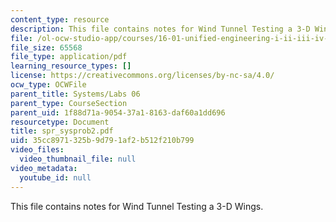 ```yaml
---
content_type: resource
description: This file contains notes for Wind Tunnel Testing a 3-D Wings.
file: /ol-ocw-studio-app/courses/16-01-unified-engineering-i-ii-iii-iv-fall-2005-spring-2006/35cc8971325b9d791af2b512f210b799_spr_sysprob2.pdf
file_size: 65568
file_type: application/pdf
learning_resource_types: []
license: https://creativecommons.org/licenses/by-nc-sa/4.0/
ocw_type: OCWFile
parent_title: Systems/Labs 06
parent_type: CourseSection
parent_uid: 1f88d71a-9054-37a1-8163-daf60a1dd696
resourcetype: Document
title: spr_sysprob2.pdf
uid: 35cc8971-325b-9d79-1af2-b512f210b799
video_files:
  video_thumbnail_file: null
video_metadata:
  youtube_id: null
---
```

This file contains notes for Wind Tunnel Testing a 3-D Wings.
